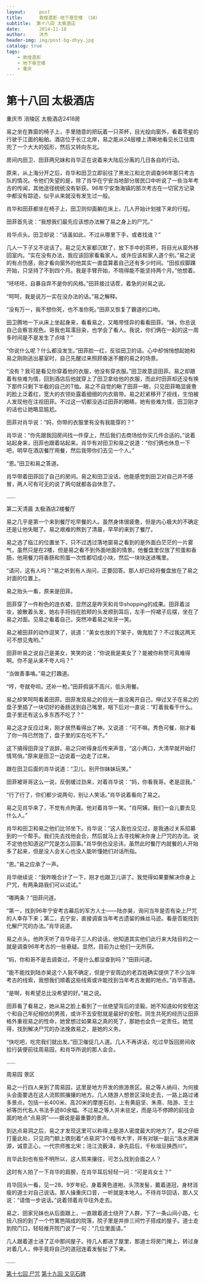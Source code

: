 ```yaml
---
layout:     post
title:      敦煌遗影·地下悬空楼 （18）
subtitle:  第十八回 太极酒店
date:       2014-11-18
author:     沐杰
header-img: img/post-bg-dhyy.jpg
catalog: true
tags:
    - 敦煌遗影
    - 地下悬空楼
    - 重庆
---
```

# 第十八回 太极酒店

重庆市 涪陵区 太极酒店2418房

易之坐在靠窗的椅子上，手里随意的把玩着一只茶杯，目光投向窗外，看着零星的行驶于江面的船舶。酒店位于长江北岸，易之能从24层楼上清晰地看见长江往南兜了一个大大的弧形，然后又转向东北。

房间内田卫、田菲两兄妹和肖华正在说着来大陆后分离的几日各自的行动。

原来，从上海分开之后，肖华和田卫立即前往了黑龙江和北京调查96年那只考古队的情况。令他们失望的是，除了肖华在宁安当地部分居民口中听说了一些当年考古的传闻，其他途径统统没有斩获。96年宁安渤海镇的那次考古在一切官方记录中都没有踪迹，似乎从来就没有发生过一般。

肖华和田菲都坐在椅子上，田卫则仰面躺在床上，几人开始计划接下来的行程。

田菲首先说：“我想我们最先应该想办法解了易之身上的尸咒。”

肖华点头。田卫却说：“话虽如此，不过从哪里下手，或者找谁？”

几人一下子又不说话了。易之见大家都沉默了，放下手中的茶杯，将目光从窗外移回室内。“实在没有办法，我应该回家看看家人。或许应该和家人道个别。”易之说的有点伤感，刚才看向窗外的他其实一直盘算着自己还有多少时间。“田叔叔脚踝开始，只坚持了不到四个月。我是手臂开始，不晓得能不能坚持两个月。”他想着。

“呸呸呸，自暴自弃不是你的风格。”田菲接过话茬，着急的对易之说。

“呵呵，我是说万一实在没办法的话。”易之解释。

“没有万一，我不想你死，也不准你死。”田菲又恢复了霸道的口吻。

田卫腾地一下从床上坐起身来，看看易之，又略带怪异的看看田菲。“妹，你总说自己会察言观色。哥我也耳濡目染，也学会了看人。我说，你们俩在一起的这一周多时间是不是发生了点啥？”

“你说什么呢？什么都没发生。”田菲脸一红，反驳田卫的话。心中却悄悄想起她和易之刚刚逃出墓室时，自己先醒过来照顾昏迷不醒的易之的场景。

“没有？我可是看见你穿着他的衣服，他没有穿衣服。”田卫故意逗田菲。易之却跟着有些难为情，回到酒店后他就穿上了田卫拿给他的衣服，而此时田菲却还没有换下那件只剩下半截的自己的T恤。易之不自觉的瞅了田菲一眼，只见田菲略显疲惫的脸上泛着红，宽大的衣领处露着细细的内衣肩带。易之赶紧移开了视线，生怕被人发现他在注视田菲。不过这一切都没逃过田菲的眼睛，她有些难为情，田卫刚才的话也让她略显尴尬。

田菲对肖华说：“妈，你带的衣服里有没有我能穿的？”

肖华说：“你先跟我回房间找一件穿上，然后我们去商场给你买几件合适的。”说着站起身来，田菲也跟着站起来。肖华有对田卫和易之说道：“你们俩也休息一下吧，明早在酒店餐厅用餐，然后我带你们去见一个人。”

“恩。”田卫和易之答道。

肖华带着田菲回了自己的房间。易之和田卫没话，他能感觉到田卫对自己并不感冒，两人可有可无的说了两句就都各自休息了。

……

第二天清晨 太极酒店2楼餐厅 

易之几乎是第一个来到餐厅吃早餐的人。虽然身体很疲惫，但是内心极大的不确定还是让他失眠了。易之艰难的熬到了清晨，早早的来到了餐厅。

易之选了临江的位置坐下，只不过透过落地窗易之看到的是外面白茫茫的一片雾气，虽然只是在2楼，但是易之看不到外面地面的情景。他餐盘里仅放了煎蛋和香肠，他用餐刀将香肠和煎蛋一次性都切成小块，然后一块块送进嘴里。

“请问，这有人吗？”易之听到有人询问，正要回答。那人却已经将餐盘放在了易之对面的位置上。

易之抬头一看，原来是田菲。

田菲穿了一件粉色的连衣裙，显然这是昨天和肖华shopping的成果。田菲着淡妆，披散着头发，她右手将挡在脸颊的头发顺到耳后，左手一捋裙子后摆，坐在了易之对面。见易之看着自己，突然冲着易之呲牙一笑。

易之被田菲的动作逗笑了，说道：“美女也放的下架子，做鬼脸了？不过我这两天可不想见鬼哟。”

田菲听易之说自己是美女，笑笑的说：“你说我是美女了？能被你称赞可真难得啊。你不是从来不夸人吗？”

“当做善事咯。”易之打趣道。

“哼，夸就夸呗。还补一枪。”田菲假装不高兴，低头用餐。

易之却笑呵呵看着田菲。田菲发现易之的目光一直没离开自己，伸过叉子在易之的盘子里插了一块切好的香肠送到自己嘴里，咽下后对一直说：“盯着我看干什么。盘子里还有这么多东西不吃了？”

易之这才反应过来，刚才居然看得出了神。又说道：“可不嘛。秀色可餐，刚才看了你一阵已然饱了，盘子里的实在吃不下。”

这下搞得田菲没了说辞。易之只听得身后传来声音，“这小两口，大清早就开始打情骂俏。”原来是田卫一边说着一边走了过来。

跟在田卫后面的肖华说道：“卫儿，别开你妹妹玩笑。”

田菲被哥哥这么一说，反倒缓过劲来，对着肖华说：“妈，你看我哥。老是逗我。”

“行了行了，你们都少说两句，别让人笑话。”肖华说着看向了易之。

易之见肖华来了，不觉有点拘谨。他对着肖华一笑。“肖阿姨，我们一会儿要去见什么人。”

肖华和田卫和易之他们比邻坐下。肖华说：“这人我也没见过，是我通过关系招募到的一个帮手。我们先去找他会合，然后就马上去寻找解决你身上尸咒的办法。说不定他也知道这尸咒是怎么回事。”肖华倒也没忌讳，虽然此时餐厅内就餐的人开始多了起来，但是没人会关心也没人能听懂她们对话所指。

“恩。”易之应承了一声。

肖华继续说：“我昨晚合计了一下，刚才也跟卫儿讲了。我觉得如果要解决你身上尸咒，有两条路我们可以试试。”

“哪两条？”田菲问道。

“第一，找到96年宁安考古幕后的军方人士——陆亦昊，询问当年是否有染上尸咒的人幸存下来；第二，去宁安，直接调查当年考古遗留的蛛丝马迹。看是否能找到化解尸咒的办法。”肖华说道。

易之点头。他昨天听了肖华母子三人的谈话，他知道其实他们此行来大陆目的之一就是调查96年考古的一些悬疑。显然，目前为止他们一无所获。

“妈，你和哥不是去调查过，不是什么都没查到吗？”田菲问道。

“能不能找到陆亦昊这个人我不确定，但是宁安周边的老百姓确实提供了不少当年考古的线索，我想我们顺着这些线索或许能找到当年考古发掘的地点。”肖华答道。

“是啊，有希望总比没希望的好。”易之说。

田菲看了看易之，她从易之脸上看到了一丝绝望背后的坚毅。她不知道如何安慰这个和自己年纪相仿的男孩，或许不去安慰就是最好的安慰。同生共死的经历让田菲格外重视易之的性命，她曾想过如果易之真的死了，那她也会负一定责任。她觉得，找到解决尸咒的办法挽救易之，是她的义务。

“快吃吧，吃完我们就出发。”田卫催促几人道。几人不再讲话，吃过早饭回房间收拾行装便前往周易园，和肖华所说的那人会合。

……

周易园 景区

易之一行四人来到了周易园，这里是地方开发的旅游景区。易之等人纳闷，为何接头会面要选在这人流熙熙攘攘的地方。几人随游人想景区深处走去，一路上路过诸多景点，包括一长400米、高20米的摩崖石刻，上有黄庭坚、朱熹、陆游、王士祯等历代名人书法手迹80余幅。不过易之等人并未驻足，而是马不停蹄的前往会面的地点“点易洞”——据说是最重要的景点。

到达点易洞之后，易之才发现这里可以称得上是游人密度最大的地方了。易之仔细打量此处，只见洞门额上镌刻着“点易洞”3个楷书大字，并有对联一副云“洛水溯渊源，诚意正心，一代宗师推北宋；涪江流薮泽，承先启后，千秋俎豆换西川”。

肖华此刻也有些不明所以，这人熙来攘往，可怎么找到会面之人？

这时有人拍了一下肖华的肩膀，在肖华耳后轻轻一问：“可是肖女士？”

肖华回头一看，见一28、9岁年纪，身着黄色道袍，头顶发髻，戴着道冠，身材消瘦的道士对自己说话。那人操重庆口音，一听就是本地人。不待肖华回话，那人又说：“请借一步说话。”说着领着肖华往外走去。

易之、田家兄妹也从后面跟上，一直跟着道士绕开了人群，下了一条山间小路，七扭八拐的到了一个竹篱笆隔成的院落，院子里是并排三间竹子搭成的屋子。道士走到院门口，轻轻推开院门说了一句：“几位里面请。”

几人跟着道士进了正中那间屋子。待几人都进了屋里，那道士将房门掩上，转过身对着几人，伸手竟将自己的道冠连着发髻扯了下来。

……

[第十七回 尸咒](http://www.jianshu.com/p/fafddbd8c567)
[第十九回 又见石碑](http://www.jianshu.com/p/f39f04600b54)
